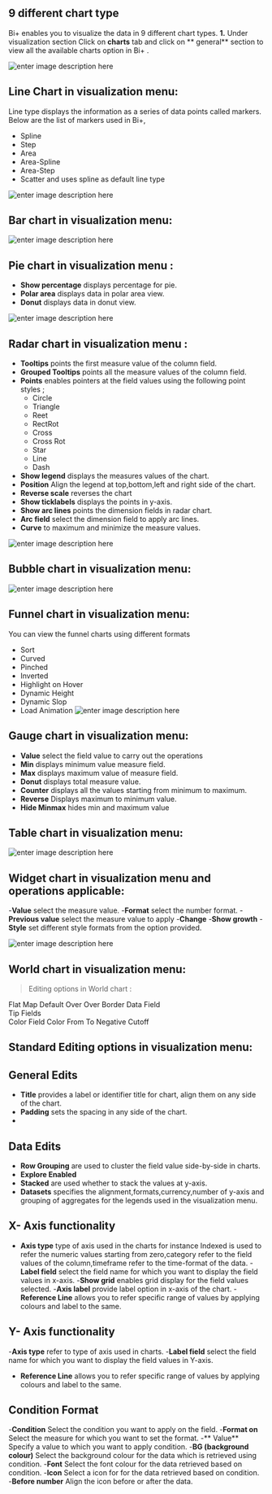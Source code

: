 ## 9 different chart type

Bi+ enables you to visualize the data in 9 different chart types.
**1.** Under visualization section Click on **charts** tab and click on ** general** section to view all the available charts option in Bi+ .

![enter image description here](https://raw.githubusercontent.com/sv18042016/fp1/3710ac3eed2b9f9c4f8cee76118256359b3e83cc/images/charts.png)

## Line Chart in visualization menu:

Line type displays the information as a series of data points called markers.
Below are the list of markers used in Bi+, 
- Spline 
- Step
- Area
- Area-Spline
- Area-Step
- Scatter and uses spline as default line type

![enter image description here](https://raw.githubusercontent.com/sv18042016/fp1/d3d4eada165eae0a50c4611ea26492aa4955d2b7/images/line_chart.png)

## Bar chart in visualization menu:

![enter image description here](https://raw.githubusercontent.com/sv18042016/fp1/50d8394be0b51c1be62b6a079fd7d0a88a35fa82/images/bar_chart.png)

## Pie chart in visualization menu :
- **Show percentage**  displays percentage for pie.
- **Polar area** displays data in polar area view.
- **Donut** displays data in  donut view.

![enter image description here](https://raw.githubusercontent.com/sv18042016/fp1/c66214b2148edec3d66478d025613df820473d76/images/pie_chart.png)

## Radar chart in visualization menu :

- **Tooltips** points the first measure value of the column field.
- **Grouped Tooltips** points all the measure values of the column field.
- **Points** enables pointers at the field values using the following point styles ;
  - Circle
  -  Triangle
  - Reet
  - RectRot
  - Cross
  - Cross Rot
  - Star
  - Line
  - Dash
- **Show legend** displays the measures values of the chart.
- **Position** Align the legend at top,bottom,left and right side of the chart.
- **Reverse scale** reverses the chart  
- **Show ticklabels** displays the points in y-axis.
- **Show arc lines** points the dimension fields in radar chart.
- **Arc field** select the dimension field to apply arc lines.
- **Curve** to maximum and minimize the measure values.

![enter image description here](https://raw.githubusercontent.com/sv18042016/fp1/8c388ee908e66225a1da14cb36218e1a29087ff1/images/radar_chart.png)

## Bubble chart in visualization menu:
![enter image description here](https://raw.githubusercontent.com/sv18042016/fp1/ec5924d5adfe6b89f890004c73f4af93ab62f8c6/images/bubble_chart.png)


## Funnel chart in visualization menu:

You can view the funnel charts using different formats
 - Sort 
 - Curved
 -  Pinched 
 - Inverted
 -  Highlight on Hover 
 - Dynamic Height   
 - Dynamic Slop 
 - Load Animation
![enter image description here](https://raw.githubusercontent.com/sv18042016/fp1/d696d15bd213206d95a7c0ba73396857aeb0e7de/images/funnel_chart.png)

##  Gauge chart in visualization menu:

- **Value** select the field value to carry out the operations
- **Min** displays minimum value measure field.
- **Max** displays maximum value of measure field.
- **Donut** displays total measure value.
- **Counter** displays all the values starting from minimum to maximum.
- **Reverse** Displays maximum to minimum value.
- **Hide Minmax**  hides min and maximum value

## Table chart in visualization menu:

![enter image description here](https://raw.githubusercontent.com/sv18042016/fp1/717c0f965ba7ecb18b850c5be7da86e667de298b/images/table_chart.png)

## Widget chart in visualization menu and operations applicable:
-**Value** select the measure value.
-**Format** select the number format.
-**Previous value** select the measure value to apply 
-**Change**
-**Show growth**
-**Style** set different style formats from the option provided.

![enter image description here](https://raw.githubusercontent.com/sv18042016/fp1/28fb94f1198bb83b0c3ecd8244bed8c91fef3f7f/images/widget_chart.png)

##  World chart in visualization menu:
> Editing options in World chart :

Flat Map
Default
Over
Over Border
Data Field	
Tip Fields	
Color Field
Color
From
To
Negative Cutoff

## Standard Editing options in visualization menu:

## General Edits

- **Title**  provides a label or identifier title for chart, align them on any side of the chart. 
- **Padding** sets the spacing in any side of the chart.
- 
## Data Edits 

- **Row Grouping** are used to cluster the field value side-by-side in charts.
- **Explore Enabled**
- **Stacked** are used whether to stack the values at y-axis.
- **Datasets** specifies the alignment,formats,currency,number of y-axis and grouping of aggregates for the legends used in the visualization menu.

## X- Axis functionality

- **Axis type** type of axis used in the charts for instance Indexed is used to refer the numeric values starting from zero,category refer to the field values of the column,timeframe refer to the time-format of the data.
-**Label field** select the field name for which you want to display the field values in x-axis.
-**Show grid** enables grid display for the field values selected. 
-**Axis label** provide label option in x-axis of the chart.
-**Reference Line** allows you to refer specific range of values by applying colours and label to the same.

##  Y- Axis functionality

-**Axis type** refer to type of axis used in charts.
-**Label field** select the field name for which you want to display the field values in Y-axis.
- **Reference Line** allows you to refer specific range of values by applying colours and label to the same.

## Condition Format     

-**Condition** Select the condition you want to apply on the field.
-**Format on** Select the measure for which you want to set the format.
-** Value** Specify a value to which you want to apply condition. 
-**BG (background colour)** Select the background colour for the data which is retrieved using condition.
-**Font** Select the font colour for the data retrieved based on condition.
-**Icon** Select a icon for for the data retrieved based on condition.
-**Before number** Align the icon before or after the data.

<!--stackedit_data:
eyJoaXN0b3J5IjpbMjg3NDQ2MzI1XX0=
-->